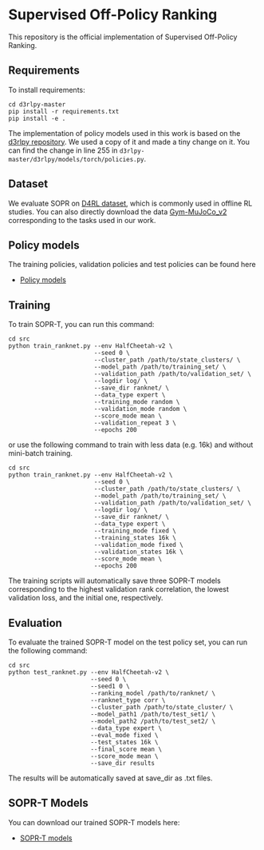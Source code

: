 # Supervised Off-Policy Ranking

This repository is the official implementation of Supervised Off-Policy Ranking. 

## Requirements

To install requirements:

```setup
cd d3rlpy-master
pip install -r requirements.txt
pip install -e .
```

The implementation of policy models used in this work is based on the [d3rlpy repository](https://github.com/takuseno/d3rlpy). We used a copy of it and made a tiny change on it. You can find the change in line 255 in `d3rlpy-master/d3rlpy/models/torch/policies.py`.


## Dataset

We evaluate SOPR on [D4RL dataset](https://github.com/rail-berkeley/d4rl), which is commonly used in offline RL studies.
You can also directly download the data [Gym-MuJoCo_v2](http://rail.eecs.berkeley.edu/datasets/offline_rl/gym_mujoco_v2) corresponding to the tasks used in our work.


## Policy models

The training policies, validation policies and test policies can be found here 
- [Policy models](https://drive.google.com/file/d/1yPrnvyJNK4zmVyvFdtUI8bVOtZxO0qhN/view?usp=sharing)


## Training

To train SOPR-T, you can run this command:

```train_random
cd src
python train_ranknet.py --env HalfCheetah-v2 \
                        --seed 0 \
                        --cluster_path /path/to/state_clusters/ \
                        --model_path /path/to/training_set/ \
                        --validation_path /path/to/validation_set/ \
                        --logdir log/ \
                        --save_dir ranknet/ \
                        --data_type expert \
                        --training_mode random \
                        --validation_mode random \
                        --score_mode mean \
                        --validation_repeat 3 \
                        --epochs 200
```

or use the following command to train with less data (e.g. 16k) and without mini-batch training.

```train_random
cd src
python train_ranknet.py --env HalfCheetah-v2 \
                        --seed 0 \
                        --cluster_path /path/to/state_clusters/ \
                        --model_path /path/to/training_set/ \
                        --validation_path /path/to/validation_set/ \
                        --logdir log/ \
                        --save_dir ranknet/ \
                        --data_type expert \
                        --training_mode fixed \
                        --training_states 16k \
                        --validation_mode fixed \
                        --validation_states 16k \
                        --score_mode mean \
                        --epochs 200
```
The training scripts will automatically save three SOPR-T models corresponding to the highest validation rank correlation, the lowest validation loss, and the initial one, respectively. 


## Evaluation

To evaluate the trained SOPR-T model on the test policy set, you can run the following command:

```eval
cd src
python test_ranknet.py --env HalfCheetah-v2 \
                       --seed 0 \
                       --seed1 0 \
                       --ranking_model /path/to/ranknet/ \
                       --ranknet_type corr \
                       --cluster_path /path/to/state_cluster/ \
                       --model_path1 /path/to/test_set1/ \
                       --model_path2 /path/to/test_set2/ \
                       --data_type expert \
                       --eval_mode fixed \
                       --test_states 16k \
                       --final_score mean \
                       --score_mode mean \
                       --save_dir results
```

The results will be automatically saved at save_dir as .txt files.


## SOPR-T Models 

You can download our trained SOPR-T models here:

- [SOPR-T models](https://drive.google.com/drive/folders/18QNVhh3Fv8FXrdC-sr-TdI_SHTF4Si00?usp=sharing) 




